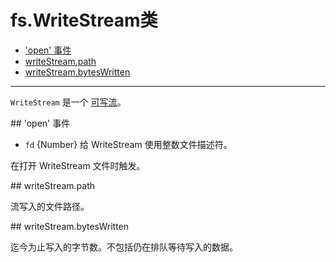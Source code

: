# fs.WriteStream类

* ['open' 事件](#event_open)
* [writeStream.path](#path)
* [writeStream.bytesWritten](#bytesWritten)

--------------------------------------------------


`WriteStream` 是一个 [可写流](../stream/api_for_stream_consumers.md#class_Writable)。

<div id="event_open" class="anchor"></div>
## 'open' 事件

* `fd` {Number} 给 WriteStream 使用整数文件描述符。

在打开 WriteStream 文件时触发。


<div id="path" class="anchor"></div>
## writeStream.path

流写入的文件路径。


<div id="bytesWritten" class="anchor"></div>
## writeStream.bytesWritten

迄今为止写入的字节数。不包括仍在排队等待写入的数据。